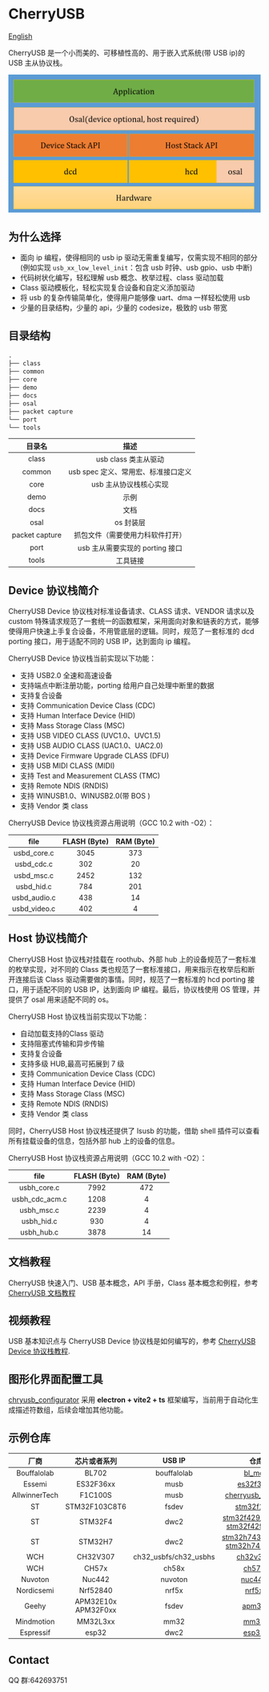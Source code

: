 # CherryUSB

[English](./README.md)

CherryUSB 是一个小而美的、可移植性高的、用于嵌入式系统(带 USB ip)的 USB 主从协议栈。

![CherryUSB](./docs/asserts/usb_outline.png)

## 为什么选择

- 面向 ip 编程，使得相同的 usb ip 驱动无需重复编写，仅需实现不相同的部分(例如实现 `usb_xx_low_level_init`：包含 usb 时钟、usb gpio、usb 中断)
- 代码树状化编写，轻松理解 usb 概念、枚举过程、class 驱动加载
- Class 驱动模板化，轻松实现复合设备和自定义添加驱动
- 将 usb 的复杂传输简单化，使得用户能够像 uart、dma 一样轻松使用 usb
- 少量的目录结构，少量的 api，少量的 codesize，极致的 usb 带宽

## 目录结构

```
.
├── class
├── common
├── core
├── demo
├── docs
├── osal
├── packet capture
└── port
└── tools
```

|   目录名       |  描述                          |
|:-------------:|:------------------------------:|
|class          |  usb class 类主从驱动           |
|common         |  usb spec 定义、常用宏、标准接口定义 |
|core           |  usb 主从协议栈核心实现            |
|demo           |  示例                          |
|docs           |  文档                          |
|osal           |  os 封装层                       |
|packet capture |  抓包文件（需要使用力科软件打开）|
|port           |  usb 主从需要实现的 porting 接口 |
|tools           |  工具链接                       |

## Device 协议栈简介

CherryUSB Device 协议栈对标准设备请求、CLASS 请求、VENDOR 请求以及 custom 特殊请求规范了一套统一的函数框架，采用面向对象和链表的方式，能够使得用户快速上手复合设备，不用管底层的逻辑。同时，规范了一套标准的 dcd porting 接口，用于适配不同的 USB IP，达到面向 ip 编程。

CherryUSB Device 协议栈当前实现以下功能：

- 支持 USB2.0 全速和高速设备
- 支持端点中断注册功能，porting 给用户自己处理中断里的数据
- 支持复合设备
- 支持 Communication Device Class (CDC)
- 支持 Human Interface Device (HID)
- 支持 Mass Storage Class (MSC)
- 支持 USB VIDEO CLASS (UVC1.0、UVC1.5)
- 支持 USB AUDIO CLASS (UAC1.0、UAC2.0)
- 支持 Device Firmware Upgrade CLASS (DFU)
- 支持 USB MIDI CLASS (MIDI)
- 支持 Test and Measurement CLASS (TMC)
- 支持 Remote NDIS (RNDIS)
- 支持 WINUSB1.0、WINUSB2.0(带 BOS )
- 支持 Vendor 类 class

CherryUSB Device 协议栈资源占用说明（GCC 10.2 with -O2）：

|   file      |  FLASH (Byte)  |  RAM (Byte)  |
|:-----------:|:--------------:|:------------:|
|usbd_core.c  |  3045          | 373          |
|usbd_cdc.c   |  302           | 20           |
|usbd_msc.c   |  2452          | 132          |
|usbd_hid.c   |  784           | 201          |
|usbd_audio.c |  438           | 14           |
|usbd_video.c |  402           | 4            |

## Host 协议栈简介

CherryUSB Host 协议栈对挂载在 roothub、外部 hub 上的设备规范了一套标准的枚举实现，对不同的 Class 类也规范了一套标准接口，用来指示在枚举后和断开连接后该 Class 驱动需要做的事情。同时，规范了一套标准的 hcd porting 接口，用于适配不同的 USB IP，达到面向 IP 编程。最后，协议栈使用 OS 管理，并提供了 osal 用来适配不同的 os。

CherryUSB Host 协议栈当前实现以下功能：

- 自动加载支持的Class 驱动
- 支持阻塞式传输和异步传输
- 支持复合设备
- 支持多级 HUB,最高可拓展到 7 级
- 支持 Communication Device Class (CDC)
- 支持 Human Interface Device (HID)
- 支持 Mass Storage Class (MSC)
- 支持 Remote NDIS (RNDIS)
- 支持 Vendor 类 class

同时，CherryUSB Host 协议栈还提供了 lsusb 的功能，借助 shell 插件可以查看所有挂载设备的信息，包括外部 hub 上的设备的信息。

CherryUSB Host 协议栈资源占用说明（GCC 10.2 with -O2）：

|   file        |  FLASH (Byte)  |  RAM (Byte)  |
|:-------------:|:--------------:|:------------:|
|usbh_core.c    |  7992          | 472          |
|usbh_cdc_acm.c |  1208          | 4            |
|usbh_msc.c     |  2239          | 4            |
|usbh_hid.c     |  930           | 4            |
|usbh_hub.c     |  3878          | 14           |

## 文档教程

CherryUSB 快速入门、USB 基本概念，API 手册，Class 基本概念和例程，参考 [CherryUSB 文档教程](https://cherryusb.readthedocs.io/)

## 视频教程

USB 基本知识点与 CherryUSB Device 协议栈是如何编写的，参考 [CherryUSB Device 协议栈教程](https://www.bilibili.com/video/BV1Ef4y1t73d).

## 图形化界面配置工具

[chryusb_configurator](https://github.com/Egahp/chryusb_configurator) 采用 **electron + vite2 + ts** 框架编写，当前用于自动化生成描述符数组，后续会增加其他功能。

## 示例仓库

|   厂商       |  芯片或者系列    | USB IP| 仓库链接 |
|:-------------:|:----------:|:----------:|:----------:|
|Bouffalolab    |  BL702 | bouffalolab|[bl_mcu_sdk](https://github.com/bouffalolab/bl_mcu_sdk/tree/master/examples/usb)|
|Essemi    |  ES32F36xx | musb |[es32f369_repo](https://github.com/sakumisu/CherryUSB/tree/master/demo/es32)|
|AllwinnerTech    |  F1C100S | musb |[cherryusb_rtt_f1c100s](https://github.com/CherryUSB/cherryusb_rtt_f1c100s)|
|ST    |  STM32F103C8T6 | fsdev |[stm32f103_repo](https://github.com/sakumisu/CherryUSB/tree/master/demo/stm32/usb_device/stm32f103c8t6)|
|ST    |  STM32F4 | dwc2 |[stm32f429_device_repo](https://github.com/sakumisu/CherryUSB/tree/master/demo/stm32/usb_device/stm32f429igt6)   [stm32f429_host_repo](https://github.com/sakumisu/CherryUSB/tree/master/demo/stm32/usb_host/stm32f429igt6)|
|ST    |  STM32H7 | dwc2 |[stm32h743_device_repo](https://github.com/sakumisu/CherryUSB/tree/master/demo/stm32/usb_device/stm32h743vbt6)   [stm32h743_host_repo](https://github.com/sakumisu/CherryUSB/tree/master/demo/stm32/usb_host/stm32h743xih6)|
|WCH    |  CH32V307 | ch32_usbfs/ch32_usbhs|[ch32v307_repo](https://github.com/CherryUSB/cherryusb_ch32v307)|
|WCH    |  CH57x | ch58x |[ch57x_repo](https://github.com/CherryUSB/cherryusb_ch57x)|
|Nuvoton    |  Nuc442 | nuvoton |[nuc442_repo](https://github.com/sakumisu/CherryUSB/tree/master/demo/nuvoton/usb_device/nuc442)|
|Nordicsemi |  Nrf52840 | nrf5x |[nrf5x_repo](https://github.com/CherryUSB/cherryusb_nrf5x)|
|Geehy    |  APM32E10x APM32F0xx| fsdev |[apm32_repo](https://github.com/CherryUSB/cherryusb_apm32)|
|Mindmotion    |  MM32L3xx | mm32 |[mm32_repo](https://github.com/CherryUSB/cherryusb_mm32)|
|Espressif    |  esp32 | dwc2 |[esp32_repo](https://github.com/CherryUSB/cherryusb_esp32)|

## Contact

QQ 群:642693751
